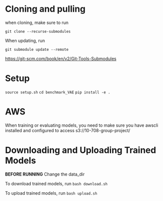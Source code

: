 # Cloning and pulling

when cloning, make sure to run
```
git clone --recurse-submodules
```

When updating, run
```
git submodule update --remote
```

https://git-scm.com/book/en/v2/Git-Tools-Submodules

# Setup
`source setup.sh`
`cd benchmark_VAE`
`pip install -e .`


# AWS
When training or evaluating models, you need to make sure you have awscli installed and configured to access s3://10-708-group-project/

# Downloading and Uploading Trained Models
**BEFORE RUNNING** Change the data_dir

To download trained models, run `bash download.sh` 

To upload trained models, run `bash upload.sh`
